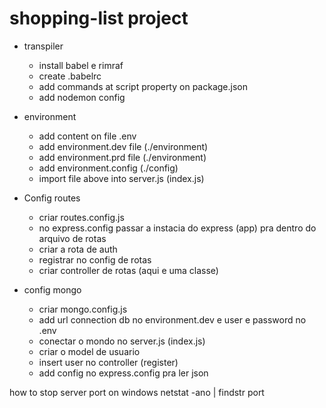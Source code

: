 # shopping-list project

- transpiler
    - install babel e rimraf
    - create .babelrc
    - add commands at script property on package.json
    - add nodemon config
    
- environment
    - add content on file .env
    - add environment.dev file (./environment)
    - add environment.prd file (./environment)
    - add environment.config (./config)
    - import file above into server.js (index.js)
 
- Config routes
    - criar routes.config.js
    - no express.config passar a instacia do express (app) pra dentro do arquivo de rotas
    - criar a rota de auth
    - registrar no config de rotas
    - criar controller de rotas (aqui e uma classe)
    
- config mongo
    - criar mongo.config.js
    - add url connection db no environment.dev e user e password no .env
    - conectar o mondo no server.js (index.js)
    - criar o model de usuario
    - insert user no controller (register)
    - add config no express.config pra ler json
    
how to stop server port on windows
netstat -ano | findstr port